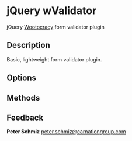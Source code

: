 jQuery wValidator
================

jQuery [Wootocracy](http://wootocracy.com) form validator plugin

Description
-----------

Basic, lightweight form validator plugin.

Options
-------

Methods
-------

Feedback
--------

**Peter Schmiz**
<peter.schmiz@carnationgroup.com>